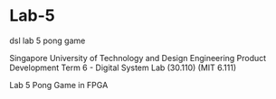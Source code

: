 # Lab-5
dsl lab 5 pong game

Singapore University of Technology and Design
Engineering Product Development
Term 6 - Digital System Lab (30.110) (MIT 6.111)

Lab 5 Pong Game in FPGA
